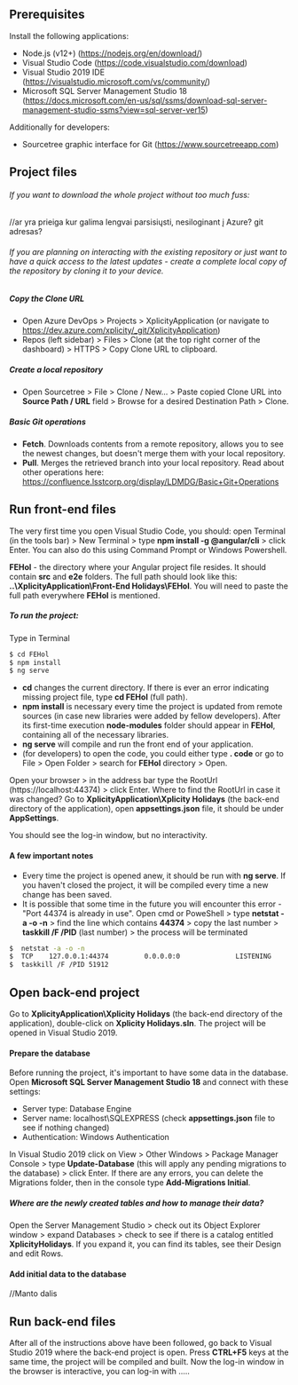 ## Prerequisites

Install the following applications:
  - Node.js (v12+) (https://nodejs.org/en/download/)
  - Visual Studio Code (https://code.visualstudio.com/download)
  - Visual Studio 2019 IDE (https://visualstudio.microsoft.com/vs/community/)
  - Microsoft SQL Server Management Studio 18
(https://docs.microsoft.com/en-us/sql/ssms/download-sql-server-management-studio-ssms?view=sql-server-ver15)

Additionally for developers:
  - Sourcetree graphic interface for Git (https://www.sourcetreeapp.com)

## Project files
###### If you want to download the whole project without too much fuss: 
//ar yra prieiga kur galima lengvai parsisiųsti, nesiloginant į Azure? git adresas?

###### If you are planning on interacting with the existing repository or just want to have a quick access to the latest updates - create a complete local copy of the repository by cloning it to your device.
   ##### Copy the Clone URL
  - Open Azure DevOps > Projects > XplicityApplication 
  (or navigate to https://dev.azure.com/xplicity/_git/XplicityApplication)
  - Repos (left sidebar) > Files > Clone (at the top right corner of the dashboard) > HTTPS > Copy Clone URL to clipboard.

   ##### Create a local repository  
  - Open Sourcetree > File > Clone / New... > Paste copied Clone URL into **Source Path / URL** field > Browse for a desired Destination Path > Clone.
 
   ##### Basic Git operations
  - **Fetch**. Downloads contents from a remote repository, allows you to see the newest changes, but doesn't merge them with your local repository.
  - **Pull**. Merges the retrieved branch into your local repository.
Read about other operations here: https://confluence.lsstcorp.org/display/LDMDG/Basic+Git+Operations

## Run front-end files
The very first time you open Visual Studio Code, you should:
open Terminal (in the tools bar) > New Terminal > type **npm install -g @angular/cli** > click Enter.
You can also do this using Command Prompt or Windows Powershell.

**FEHol** - the directory where your Angular project file resides. It should contain **src** and **e2e** folders. The full path should look like this: **..\XplicityApplication\Front-End Holidays\FEHol**. You will need to paste the full path everywhere **FEHol** is mentioned.

##### To run the project:
Type in Terminal
```sh
$ cd FEHol
$ npm install
$ ng serve 
```
  - **cd** changes the current directory. If there is ever an error indicating missing project file, type **cd FEHol** (full path).
  - **npm install** is necessary every time the project is updated from remote sources (in case new libraries were added by fellow developers). After its first-time execution **node-modules** folder should appear in **FEHol**, containing all of the necessary libraries.
  - **ng serve** will compile and run the front end of your application.
  - (for developers) to open the code, you could either type **. code** or go to File > Open Folder > search for **FEHol** directory > Open.

Open your browser > in the address bar type the RootUrl (https://localhost:44374) > click Enter.
Where to find the RootUrl in case it was changed? Go to **XplicityApplication\Xplicity Holidays** (the back-end directory of the application), open **appsettings.json** file, it should be under **AppSettings**.

You should see the log-in window, but no interactivity.

#### A few important notes
  - Every time the project is opened anew, it should be run with **ng serve**. If you haven't closed the project, it will be compiled every time a new change has been saved.
  - It is possible that some time in the future you will encounter this error - "Port 44374 is already in use".
Open cmd or PoweShell > type **netstat -a -o -n** > find the line which contains **44374** > copy the last number > **taskkill /F /PID** (last number) > the process will be terminated
```sh
$  netstat -a -o -n
$  TCP    127.0.0.1:44374         0.0.0.0:0              LISTENING       51912
$  taskkill /F /PID 51912
```

## Open back-end project
Go to **XplicityApplication\Xplicity Holidays** (the back-end directory of the application), double-click on **Xplicity Holidays.sln**. The project will be opened in Visual Studio 2019.

#### Prepare the database
Before running the project, it's important to have some data in the database. 
Open **Microsoft SQL Server Management Studio 18** and connect with these settings:
 - Server type: Database Engine
 - Server name: localhost\\SQLEXPRESS (check **appsettings.json** file to see if nothing changed)
 - Authentication: Windows Authentication

In Visual Studio 2019 click on View > Other Windows > Package Manager Console > type **Update-Database** (this will apply any pending migrations to the database) > click Enter.
If there are any errors, you can delete the Migrations folder, then in the console type **Add-Migrations Initial**.

   ##### Where are the newly created tables and how to manage their data?
Open the Server Management Studio > check out its Object Explorer window > expand Databases > check to see if there is a catalog entitled **XplicityHolidays**.
If you expand it, you can find its tables, see their Design and edit Rows.

#### Add initial data to the database
//Manto dalis

## Run back-end files
After all of the instructions above have been followed, go back to Visual Studio 2019 where the back-end project is open. Press **CTRL+F5** keys at the same time, the project will be compiled and built. Now the log-in window in the browser is interactive, you can log-in with .....

